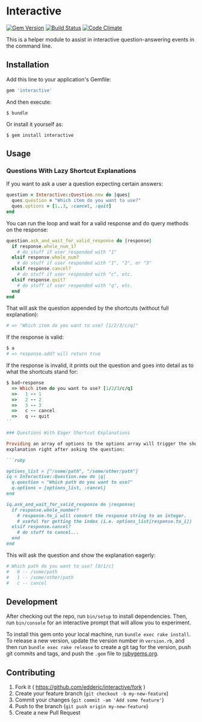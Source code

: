 # Interactive
[![Gem Version](https://badge.fury.io/rb/interactive.svg)](http://badge.fury.io/rb/interactive)
[![Build Status](https://travis-ci.org/Edderic/interactive.svg)](https://travis-ci.org/Edderic/interactive)
[![Code Climate](https://codeclimate.com/github/Edderic/interactive/badges/gpa.svg)](https://codeclimate.com/github/Edderic/interactive)

This is a helper module to assist in interactive question-answering events in the command line.

## Installation

Add this line to your application's Gemfile:

```ruby
gem 'interactive'
```

And then execute:

    $ bundle

Or install it yourself as:

    $ gem install interactive

## Usage

### Questions With Lazy Shortcut Explanations
If you want to ask a user a question expecting certain answers:

```ruby
question = Interactive::Question.new do |ques|
  ques.question = "Which item do you want to use?"
  ques.options = [1..3, :cancel, :quit]
end
```

You can run the loop and wait for a valid response and do query methods on the
response:

```ruby
question.ask_and_wait_for_valid_response do |response|
  if response.whole_num_1?
    # do stuff if user responded with "1"
  elsif response.whole_num?
    # do stuff if user responded with "1", "2", or "3"
  elsif response.cancel?
    # do stuff if user responded with "c", etc.
  elsif response.quit?
    # do stuff if user responded with "q", etc.
  end
end
```

That will ask the question appended by the shortcuts (without full explanation):

```ruby
# => "Which item do you want to use? [1/2/3/c/q]"
```

If the response is valid:

```ruby
$ a
# => response.add? will return true
```

If the response is invalid, it prints out the question and goes into detail as
to what the shortcuts stand for:

```ruby
$ bad-response
  => Which item do you want to use? [1/2/3/c/q]
  =>   1 -- 1
  =>   2 -- 2
  =>   3 -- 3
  =>   c -- cancel
  =>   q -- quit
``

### Questions With Eager Shortcut Explanations

Providing an array of options to the options array will trigger the shortcut
explanation right after asking the question:

```ruby

options_list = ["/some/path", "/some/other/path"]
iq = Interactive::Question.new do |q|
  q.question = "Which path do you want to use?"
  q.options = [options_list, :cancel]
end

iq.ask_and_wait_for_valid_response do |response|
  if response.whole_number?
    # response.to_i will convert the response string to an integer.
    # useful for getting the index (i.e. options_list[response.to_i])
  elsif response.cancel?
    # do stuff to cancel...
  end
end
```

This will ask the question and show the explanation eagerly:

```ruby
# Which path do you want to use? [0/1/c]
#   0 -- /some/path
#   1 -- /some/other/path
#   c -- cancel
```

## Development

After checking out the repo, run `bin/setup` to install dependencies. Then, run `bin/console` for an interactive prompt that will allow you to experiment.

To install this gem onto your local machine, run `bundle exec rake install`. To release a new version, update the version number in `version.rb`, and then run `bundle exec rake release` to create a git tag for the version, push git commits and tags, and push the `.gem` file to [rubygems.org](https://rubygems.org).

## Contributing

1. Fork it ( https://github.com/edderic/interactive/fork )
2. Create your feature branch (`git checkout -b my-new-feature`)
3. Commit your changes (`git commit -am 'Add some feature'`)
4. Push to the branch (`git push origin my-new-feature`)
5. Create a new Pull Request
